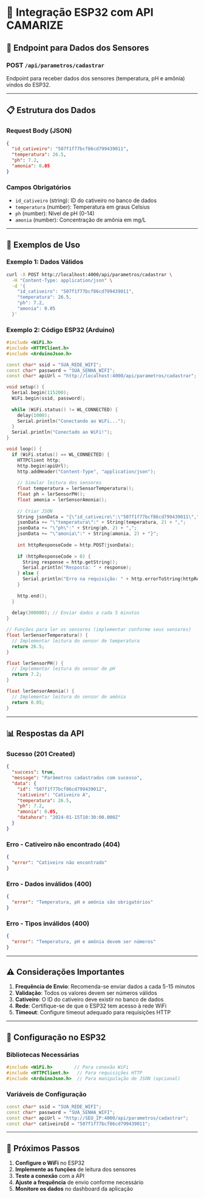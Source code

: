 # 📡 Integração ESP32 com API CAMARIZE

## 🎯 Endpoint para Dados dos Sensores

### **POST** `/api/parametros/cadastrar`

Endpoint para receber dados dos sensores (temperatura, pH e amônia) vindos do ESP32.

---

## 📋 Estrutura dos Dados

### **Request Body (JSON)**
```json
{
  "id_cativeiro": "507f1f77bcf86cd799439011",
  "temperatura": 26.5,
  "ph": 7.2,
  "amonia": 0.05
}
```

### **Campos Obrigatórios**
- `id_cativeiro` (string): ID do cativeiro no banco de dados
- `temperatura` (number): Temperatura em graus Celsius
- `ph` (number): Nível de pH (0-14)
- `amonia` (number): Concentração de amônia em mg/L

---

## 🔄 Exemplos de Uso

### **Exemplo 1: Dados Válidos**
```bash
curl -X POST http://localhost:4000/api/parametros/cadastrar \
  -H "Content-Type: application/json" \
  -d '{
    "id_cativeiro": "507f1f77bcf86cd799439011",
    "temperatura": 26.5,
    "ph": 7.2,
    "amonia": 0.05
  }'
```

### **Exemplo 2: Código ESP32 (Arduino)**
```cpp
#include <WiFi.h>
#include <HTTPClient.h>
#include <ArduinoJson.h>

const char* ssid = "SUA_REDE_WIFI";
const char* password = "SUA_SENHA_WIFI";
const char* apiUrl = "http://localhost:4000/api/parametros/cadastrar";

void setup() {
  Serial.begin(115200);
  WiFi.begin(ssid, password);
  
  while (WiFi.status() != WL_CONNECTED) {
    delay(1000);
    Serial.println("Conectando ao WiFi...");
  }
  Serial.println("Conectado ao WiFi!");
}

void loop() {
  if (WiFi.status() == WL_CONNECTED) {
    HTTPClient http;
    http.begin(apiUrl);
    http.addHeader("Content-Type", "application/json");
    
    // Simular leitura dos sensores
    float temperatura = lerSensorTemperatura();
    float ph = lerSensorPH();
    float amonia = lerSensorAmonia();
    
    // Criar JSON
    String jsonData = "{\"id_cativeiro\":\"507f1f77bcf86cd799439011\",";
    jsonData += "\"temperatura\":" + String(temperatura, 2) + ",";
    jsonData += "\"ph\":" + String(ph, 2) + ",";
    jsonData += "\"amonia\":" + String(amonia, 2) + "}";
    
    int httpResponseCode = http.POST(jsonData);
    
    if (httpResponseCode > 0) {
      String response = http.getString();
      Serial.println("Resposta: " + response);
    } else {
      Serial.println("Erro na requisição: " + http.errorToString(httpResponseCode));
    }
    
    http.end();
  }
  
  delay(300000); // Enviar dados a cada 5 minutos
}

// Funções para ler os sensores (implementar conforme seus sensores)
float lerSensorTemperatura() {
  // Implementar leitura do sensor de temperatura
  return 26.5;
}

float lerSensorPH() {
  // Implementar leitura do sensor de pH
  return 7.2;
}

float lerSensorAmonia() {
  // Implementar leitura do sensor de amônia
  return 0.05;
}
```

---

## 📊 Respostas da API

### **Sucesso (201 Created)**
```json
{
  "success": true,
  "message": "Parâmetros cadastrados com sucesso",
  "data": {
    "id": "507f1f77bcf86cd799439012",
    "cativeiro": "Cativeiro A",
    "temperatura": 26.5,
    "ph": 7.2,
    "amonia": 0.05,
    "datahora": "2024-01-15T10:30:00.000Z"
  }
}
```

### **Erro - Cativeiro não encontrado (404)**
```json
{
  "error": "Cativeiro não encontrado"
}
```

### **Erro - Dados inválidos (400)**
```json
{
  "error": "Temperatura, pH e amônia são obrigatórios"
}
```

### **Erro - Tipos inválidos (400)**
```json
{
  "error": "Temperatura, pH e amônia devem ser números"
}
```

---

## ⚠️ Considerações Importantes

1. **Frequência de Envio**: Recomenda-se enviar dados a cada 5-15 minutos
2. **Validação**: Todos os valores devem ser números válidos
3. **Cativeiro**: O ID do cativeiro deve existir no banco de dados
4. **Rede**: Certifique-se de que o ESP32 tem acesso à rede WiFi
5. **Timeout**: Configure timeout adequado para requisições HTTP

---

## 🔧 Configuração no ESP32

### **Bibliotecas Necessárias**
```cpp
#include <WiFi.h>        // Para conexão WiFi
#include <HTTPClient.h>   // Para requisições HTTP
#include <ArduinoJson.h>  // Para manipulação de JSON (opcional)
```

### **Variáveis de Configuração**
```cpp
const char* ssid = "SUA_REDE_WIFI";
const char* password = "SUA_SENHA_WIFI";
const char* apiUrl = "http://SEU_IP:4000/api/parametros/cadastrar";
const char* cativeiroId = "507f1f77bcf86cd799439011";
```

---

## 🚀 Próximos Passos

1. **Configure o WiFi** no ESP32
2. **Implemente as funções** de leitura dos sensores
3. **Teste a conexão** com a API
4. **Ajuste a frequência** de envio conforme necessário
5. **Monitore os dados** no dashboard da aplicação 
